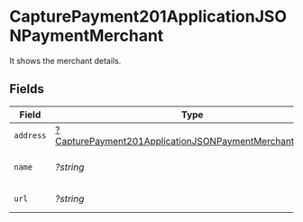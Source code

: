 # CapturePayment201ApplicationJSONPaymentMerchant

It shows the merchant details.


## Fields

| Field                                                                                                                                        | Type                                                                                                                                         | Required                                                                                                                                     | Description                                                                                                                                  | Example                                                                                                                                      |
| -------------------------------------------------------------------------------------------------------------------------------------------- | -------------------------------------------------------------------------------------------------------------------------------------------- | -------------------------------------------------------------------------------------------------------------------------------------------- | -------------------------------------------------------------------------------------------------------------------------------------------- | -------------------------------------------------------------------------------------------------------------------------------------------- |
| `address`                                                                                                                                    | [?CapturePayment201ApplicationJSONPaymentMerchantAddress](../../models/operations/CapturePayment201ApplicationJSONPaymentMerchantAddress.md) | :heavy_minus_sign:                                                                                                                           | Merchant address.                                                                                                                            |                                                                                                                                              |
| `name`                                                                                                                                       | *?string*                                                                                                                                    | :heavy_minus_sign:                                                                                                                           | Name of the merchant.                                                                                                                        | John Doe                                                                                                                                     |
| `url`                                                                                                                                        | *?string*                                                                                                                                    | :heavy_minus_sign:                                                                                                                           | URL of the merchant.                                                                                                                         | https://acmecorp.com                                                                                                                         |